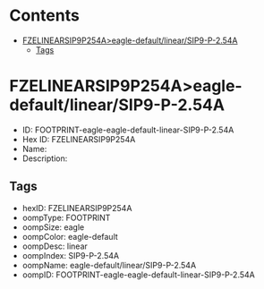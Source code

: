 



Contents
========

* [FZELINEARSIP9P254A>eagle-default/linear/SIP9-P-2.54A](#fzelinearsip9p254aeagle-defaultlinearsip9-p-254a)
	* [Tags](#tags)

# FZELINEARSIP9P254A>eagle-default/linear/SIP9-P-2.54A

- ID: FOOTPRINT-eagle-eagle-default-linear-SIP9-P-2.54A
- Hex ID: FZELINEARSIP9P254A
- Name: 
- Description: 

## Tags

- hexID: FZELINEARSIP9P254A
- oompType: FOOTPRINT
- oompSize: eagle
- oompColor: eagle-default
- oompDesc: linear
- oompIndex: SIP9-P-2.54A
- oompName: eagle-default/linear/SIP9-P-2.54A
- oompID: FOOTPRINT-eagle-eagle-default-linear-SIP9-P-2.54A
